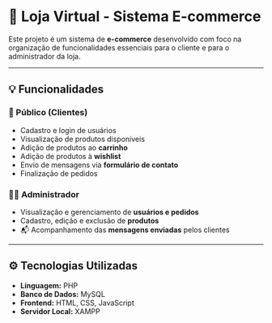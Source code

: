 
# 🛒 Loja Virtual - Sistema E-commerce

Este projeto é um sistema de **e-commerce** desenvolvido com foco na organização de funcionalidades essenciais para o cliente e para o administrador da loja.

---

## 💡 Funcionalidades

### 👥 Público (Clientes)
- Cadastro e login de usuários  
- Visualização de produtos disponíveis  
- Adição de produtos ao **carrinho**  
- Adição de produtos à **wishlist**  
- Envio de mensagens via **formulário de contato**  
- Finalização de pedidos  

### 🧑‍💼 Administrador
- Visualização e gerenciamento de **usuários e pedidos**  
- Cadastro, edição e exclusão de **produtos**  
- 📬 Acompanhamento das **mensagens enviadas** pelos clientes  

---

## ⚙️ Tecnologias Utilizadas
- **Linguagem:** PHP  
- **Banco de Dados:** MySQL  
- **Frontend:** HTML, CSS, JavaScript  
- **Servidor Local:** XAMPP  
